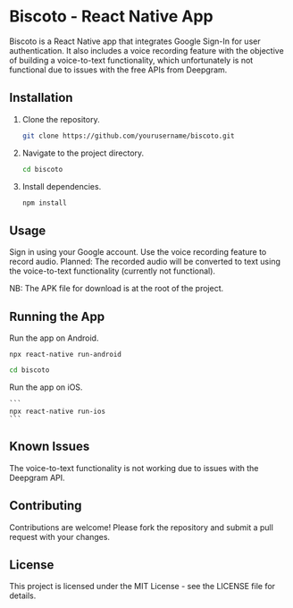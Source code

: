 # Biscoto - React Native App

Biscoto is a React Native app that integrates Google Sign-In for user authentication. It also includes a voice recording feature with the objective of building a voice-to-text functionality, which unfortunately is not functional due to issues with the free APIs from Deepgram.

## Installation

1. Clone the repository.

   ```bash
   git clone https://github.com/yourusername/biscoto.git
   ```

2. Navigate to the project directory.

   ```bash
   cd biscoto
   ```

3. Install dependencies.

   ```bash
   npm install
   ```

<!---Set up Google Sign-In for authentication. Follow the instructions in the Google Sign-In documentation to set up your Google Sign-In configuration.--->

<!---Set up Deepgram API for voice-to-text functionality. Due to issues with the Deepgram API, this step is currently not functional.--->

## Usage

Sign in using your Google account.
Use the voice recording feature to record audio.
Planned: The recorded audio will be converted to text using the voice-to-text functionality (currently not functional).

NB: The APK file for download is at the root of the project.

## Running the App

Run the app on Android.

```
npx react-native run-android
```

```bash
cd biscoto
```

Run the app on iOS.

    ```
    npx react-native run-ios
    ```

## Known Issues

The voice-to-text functionality is not working due to issues with the Deepgram API.

## Contributing

Contributions are welcome! Please fork the repository and submit a pull request with your changes.

## License

This project is licensed under the MIT License - see the LICENSE file for details.
